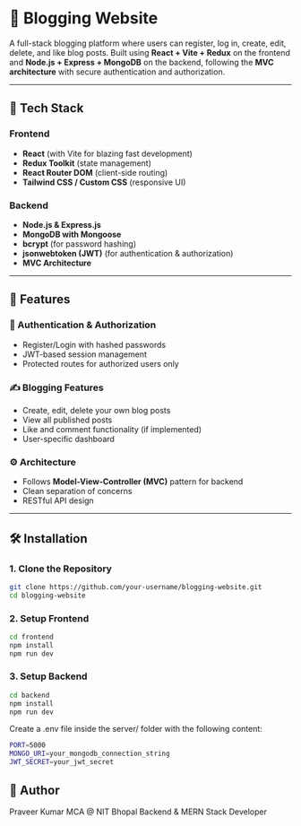 # 📝 Blogging Website

A full-stack blogging platform where users can register, log in, create, edit, delete, and like blog posts. Built using **React + Vite + Redux** on the frontend and **Node.js + Express + MongoDB** on the backend, following the **MVC architecture** with secure authentication and authorization.

---

## 🚀 Tech Stack

### Frontend
- **React** (with Vite for blazing fast development)
- **Redux Toolkit** (state management)
- **React Router DOM** (client-side routing)
- **Tailwind CSS / Custom CSS** (responsive UI)

### Backend
- **Node.js & Express.js**
- **MongoDB with Mongoose**
- **bcrypt** (for password hashing)
- **jsonwebtoken (JWT)** (for authentication & authorization)
- **MVC Architecture**

---

## 🔐 Features

### 👥 Authentication & Authorization
- Register/Login with hashed passwords
- JWT-based session management
- Protected routes for authorized users only

### ✍️ Blogging Features
- Create, edit, delete your own blog posts
- View all published posts
- Like and comment functionality (if implemented)
- User-specific dashboard

### ⚙️ Architecture
- Follows **Model-View-Controller (MVC)** pattern for backend
- Clean separation of concerns
- RESTful API design

---

## 🛠️ Installation

### 1. Clone the Repository

```bash
git clone https://github.com/your-username/blogging-website.git
cd blogging-website 
```
### 2. Setup Frontend
```bash
cd frontend
npm install
npm run dev
```
### 3. Setup Backend
```bash
cd backend
npm install
npm run dev
```
Create a .env file inside the server/ folder with the following content:
```bash
PORT=5000
MONGO_URI=your_mongodb_connection_string
JWT_SECRET=your_jwt_secret
```

## 👤 Author
Praveer Kumar
MCA @ NIT Bhopal
Backend & MERN Stack Developer


